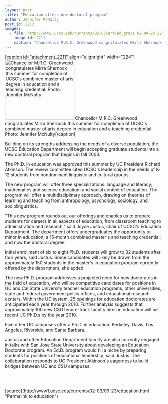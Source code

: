 ```yaml
---
layout: post
title: "Education offers new doctoral program"
author: Jennifer McNulty
post_id: 2212
images:
  - file: http://www1.ucsc.edu/currents/02-03/art/ed_grads.02-09-23.224.jpg
    image_id: 2211
    caption: "Chancellor M.R.C. Greenwood congratulates Mirra Shernock this summer for completion of UCSC's combined master of arts degree in education and a teaching credential. Photo: Jennifer McNulty"
---
```


[caption id="attachment_2211" align="alignright" width="224"]<a href="http://localhost/mysite/wp-content/uploads/2002/09/ed_grads.02-09-23.224.jpg"><img class="size-full wp-image-2211" src="http://localhost/mysite/wp-content/uploads/2002/09/ed_grads.02-09-23.224.jpg" alt="Chancellor M.R.C. Greenwood congratulates Mirra Shernock this summer for completion of UCSC's combined master of arts degree in education and a teaching credential. Photo: Jennifer McNulty" width="224" height="193" /></a>Chancellor M.R.C. Greenwood congratulates Mirra Shernock this summer for completion of UCSC's combined master of arts degree in education and a teaching credential. Photo: Jennifer McNulty[/caption]
<p>
  Building on its strengths addressing the needs of a diverse population, the UCSC Education Department will begin accepting graduate students into a new doctoral program that begins in fall 2003.
</p>
<p>
  The Ph.D. in education was approved this summer by UC President Richard Atkinson. The review committee cited UCSC's leadership in the needs of K-12 students from nondominant linguistic and cultural groups.
</p>
<p>
  The new program will offer three specializations: language and literacy; mathematics and science education; and social context of education. The program will offer a multidisciplinary approach, drawing on theories of learning and teaching from anthropology, psychology, sociology, and sociolinguistics.
</p>
<p>
  "This new program rounds out our offerings and enables us to prepare students for careers in all aspects of education, from classroom teaching to administration and research," said Joyce Justus, chair of UCSC's Education Department. The department offers undergraduates the opportunity to minor in education; a 15-month combined master's and teaching credential; and now the doctoral degree.
</p>
<p>
  Initial enrollment of six to eight Ph.D. students will grow to 32 students after four years, said Justus. Some candidates will likely be drawn from the approximately 150 students in the master's in education program currently offered by the department, she added.
</p>
<p>
  The new Ph.D. program addresses a projected need for new doctorates in the field of education, who will be competitive candidates for positions in UC and Cal State University teacher education programs, other universities, state and federal government policy offices, and educational research centers. Within the UC system, 25 openings for education doctorates are anticipated each year through 2010. Further analysis suggests that approximately 100 new CSU tenure-track faculty hires in education will be recent UC Ph.D.s by the year 2010.
</p>
<p>
  Five other UC campuses offer a Ph.D. in education: Berkeley, Davis, Los Angeles, Riverside, and Santa Barbara.
</p>
<p>
  Justus and other Education Department faculty are also currently engaged in talks with San Jose State University about developing an Education Doctorate program. An Ed.D. program would fill a niche by preparing students for positions of educational leadership, said Justus. The collaboration responds to UC President Atkinson's eagerness to build bridges between UC and CSU campuses.
</p>
<p>
  <br>
  <br>

</p>
<p>

</p>
[source](http://www1.ucsc.edu/currents/02-03/09-23/education.html "Permalink to education")
